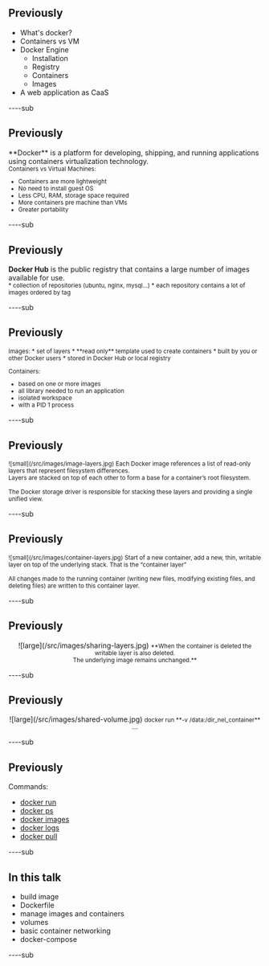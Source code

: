 ## Previously

* What's docker?
* Containers vs VM
* Docker Engine
  * Installation
  * Registry
  * Containers
  * Images
* A web application as CaaS

----sub

## Previously

<div class="mark">**Docker** is a platform for developing, shipping, and running applications using containers
virtualization technology.</div>

<small>
Containers vs Virtual Machines:

* Containers are more lightweight
* No need to install guest OS
* Less CPU, RAM, storage space required
* More containers pre machine than VMs
* Greater portability
</small>

----sub

## Previously

<div class="mark"><strong>Docker Hub</strong> is the public registry that contains
a large number of images available for use.
</div>
<small>
* collection of repositories (ubuntu, nginx, mysql...)
* each repository contains a lot of images ordered by tag
</small>

----sub

## Previously

<small>
Images:
* set of layers
* **read only** template used to create containers
* built by you or other Docker users
* stored in Docker Hub or local registry

Containers:
* based on one or more images
* all library needed to run an application
* isolated workspace
* with a PID 1 process
</small>

----sub

## Previously

<small>
![small](/src/images/image-layers.jpg)
Each Docker image references a list of read-only layers that represent filesystem differences.<br>
Layers are stacked on top of each other to form a base for a container’s root filesystem.<br><br>
The Docker storage driver is responsible for stacking these layers and providing a single unified view.
</small>

----sub

## Previously

<small>
![small](/src/images/container-layers.jpg)
Start of a new container, add a new, thin, writable layer on top of the underlying
stack. That is the “container layer”<br><br>
All changes made to the running container (writing new files, modifying existing
files, and deleting files) are written to this container layer.
</small>

----sub

## Previously

<center>
![large](/src/images/sharing-layers.jpg)
<small>
**When the container is deleted the writable layer is also deleted.<br> The underlying image remains unchanged.**
</small>
</center>

----sub

## Previously

<center>
![large](/src/images/shared-volume.jpg)

<small>
docker run **-v /data:/dir_nel_container** ....
</small>
</center>

----sub

## Previously

Commands:

* [docker run](https://docs.docker.com/engine/reference/run/)
* [docker ps](https://docs.docker.com/engine/reference/commandline/ps/)
* [docker images](https://docs.docker.com/engine/reference/commandline/images/)
* [docker logs](https://docs.docker.com/engine/reference/commandline/logs/)
* [docker pull](https://docs.docker.com/engine/reference/commandline/pull/)

----sub

## In this talk

* build image
* Dockerfile
* manage images and containers
* volumes
* basic container networking
* docker-compose

----sub
